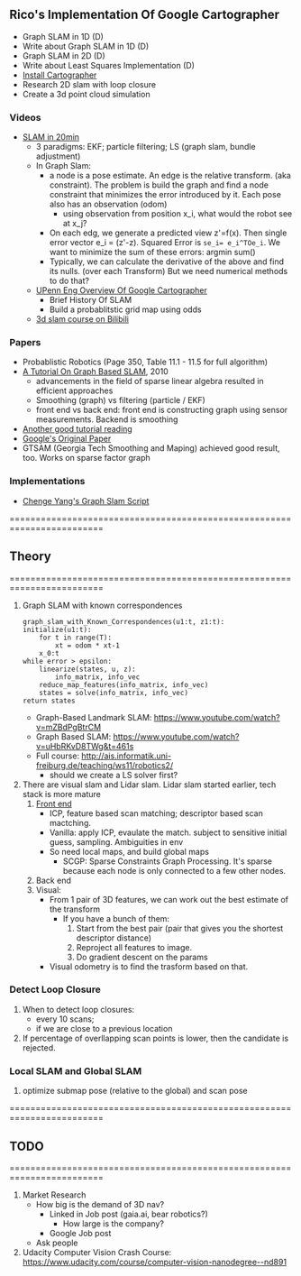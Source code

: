 ## Rico's Implementation Of Google Cartographer
- Graph SLAM in 1D (D)
- Write about Graph SLAM in 1D (D)
- Graph SLAM in 2D (D)
- Write about Least Squares Implementation (D)
- [Install Cartographer](https://google-cartographer-ros.readthedocs.io/en/latest/demos.html)
- Research 2D slam with loop closure
- Create a 3d point cloud simulation


### Videos
- [SLAM in 20min](https://www.youtube.com/watch?v=Alu59K8zvYs)
    - 3 paradigms: EKF; particle filtering; LS (graph slam, bundle adjustment)
    - In Graph Slam: 
        - a node is a pose estimate. An edge is the relative transform. (aka constraint). The problem is build the graph and find a node constraint that minimizes the error introduced by it. Each pose also has an observation (odom)
            - using observation from position x_i, what would the robot see at x_j?
        - On each edg, we generate a predicted view z'=f(x). Then single error vector e_i = (z'-z).  Squared Error is `se_i= e_i^TOe_i`. We want to minimize the sum of these errors: argmin sum()
        - Typically, we can calculate the derivative of the above and find its nulls. (over each Transform) But we need numerical methods to do that?
    - [UPenn Eng Overview Of Google Cartographer](https://www.youtube.com/watch?v=L51S2RVu-zc)
        - Brief History Of SLAM
        - Build a probablitstic grid map using odds 
    - [3d slam course on Bilibili](https://www.bilibili.com/video/BV1PB4y157mq/?spm_id_from=333.337.search-card.all.click)
### Papers
- Probablistic Robotics (Page 350, Table 11.1 - 11.5 for full algorithm)
- [A Tutorial On Graph Based SLAM](http://www2.informatik.uni-freiburg.de/~stachnis/pdf/grisetti10titsmag.pdf), 2010
    - advancements in the field of sparse linear algebra resulted in efficient approaches 
    - Smoothing (graph) vs filtering  (particle / EKF)
    - front end vs back end: front end is constructing graph using sensor measurements. Backend is smoothing
- [Another good tutorial reading](https://essay.utwente.nl/71550/3/Appel_MA_EEMCS.pdf)
- [Google's Original Paper](https://storage.googleapis.com/gweb-research2023-media/pubtools/pdf/45466.pdf)
- GTSAM (Georgia Tech Smoothing and Maping) achieved good result, too. Works on sparse factor graph

### Implementations
- [Chenge Yang's Graph Slam Script](https://github.com/ChengeYang/Probabilistic-Robotics-Algorithms/blob/master/3.Graph_SLAM/Graph_SLAM_known_correspondences.py)


========================================================================
## Theory
========================================================================
1. Graph SLAM with known correspondences
    ```
    graph_slam_with_Known_Correspondences(u1:t, z1:t):
    initialize(u1:t):
        for t in range(T):
            xt = odom * xt-1
        x_0:t 
    while error > epsilon:
        linearize(states, u, z):
            info_matrix, info_vec
        reduce_map_features(info_matrix, info_vec)
        states = solve(info_matrix, info_vec)
    return states
    ```
    - Graph-Based Landmark SLAM: https://www.youtube.com/watch?v=mZBdPgBtrCM
    - Graph Based SLAM: https://www.youtube.com/watch?v=uHbRKvD8TWg&t=461s
    - Full course: http://ais.informatik.uni-freiburg.de/teaching/ws11/robotics2/
        - should we create a LS solver first? 
2. There are visual slam and Lidar slam. Lidar slam started earlier, tech stack is more mature
    1. [Front end](http://ais.informatik.uni-freiburg.de/teaching/ws11/robotics2/pdfs/rob2-13-frontends.pdf)
        - ICP, feature based scan matching; descriptor based scan mactching.
        - Vanilla: apply ICP, evaulate the match. subject to sensitive initial guess, sampling. Ambiguities in env
        - So need local maps, and build global maps
            - SCGP: Sparse Constraints Graph Processing. It's sparse because each node is only connected to a few other nodes.
    2. Back end 
    3. Visual:
        - From 1 pair of 3D features, we can work out the best estimate of the transform
            - If you have a bunch of them: 
                1. Start from the best pair (pair that gives you the shortest descriptor distance)
                2. Reproject all features to image. 
                3. Do gradient descent on the params
        - Visual odometry is to find the trasform based on that.
    


### Detect Loop Closure
1. When to detect loop closures: 
    - every 10 scans;
    - if we are close to a previous location
2. If percentage of overllapping scan points is lower, then the candidate is rejected.

### Local SLAM and Global SLAM
1. optimize submap pose (relative to the global) and scan pose

========================================================================
## TODO
========================================================================
1. Market Research
    - How big is the demand of 3D nav?
        - Linked in Job post (gaia.ai, bear robotics?)
            - How large is the company?
        - Google Job post 
    - Ask people
2. Udacity Computer Vision Crash Course: https://www.udacity.com/course/computer-vision-nanodegree--nd891
